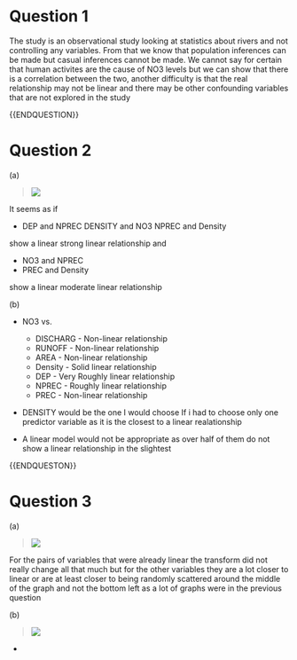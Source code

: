 # Question 1

The study is an observational study looking at statistics about rivers and not controlling any variables. From that we know that population inferences can be made but casual inferences cannot be made. We cannot say for certain that human activites are the cause of NO3 levels but we can show that there is a correlation between the two, another difficulty is that the real relationship may not be linear and there may be other confounding variables that are not explored in the study

{{ENDQUESTION}}

# Question 2

(a)

> ![](https://lh7-rt.googleusercontent.com/docsz/AD_4nXcirXUXw6Vu-2z4b-6j4DxLa1rv-9zSc6mJqe5D3Y1iBgb_054nrO0nRO7Qh8u0bP6SQaLAxX0puKK3TFk6LZtRqd9fOXpxBaWQ3n90jVK_upkuoKdKnfVCQCziIgGplUy00LwX8g?key=Y0atQW0GXv1vnQpUimEG73Gv)
> 


It seems as if 
- DEP and NPREC 
  DENSITY and NO3
  NPREC and Density

show a linear strong linear relationship and 
  - NO3 and NPREC
  - PREC and Density
  
show a linear moderate linear relationship


(b)

- NO3 vs.
	- DISCHARG - Non-linear relationship
	- RUNOFF - Non-linear relationship
	- AREA - Non-linear relationship
	- Density - Solid linear relationship
	- DEP - Very Roughly linear relationship
	- NPREC - Roughly linear relationship
	- PREC - Non-linear relationship


- DENSITY would be the one I would choose If i had to choose only one predictor variable as it is the closest to a linear realationship
- A linear model would not be appropriate as over half of them do not show a linear relationship in the slightest

{{ENDQUESTON}}

# Question 3

(a)

>![](https://lh7-rt.googleusercontent.com/docsz/AD_4nXfZi9ZF0w7qajgtzYYupopz8o73Yxcc03kCMKNLmQlKx5DtWAhlmQBjlc_KKMdIASpuFZRA8ddJhnWYLxU8Muxlt_TLorOAx30XGTEN-H03xN4nklM4P_XyetX2B5Obmva9U5bsmQ?key=Y0atQW0GXv1vnQpUimEG73Gv)


For the pairs of variables that were already linear the transform did not really change all that much but for the other variables they are a lot closer to linear or are at least closer to being randomly scattered around the middle of the graph and not the bottom left as a lot of graphs were in the previous question

(b)

 >![](https://lh7-rt.googleusercontent.com/docsz/AD_4nXeNyQQCY8xUNoSeFBvuomE3jamZAfHbLP0v9IcNLkbfzr_KSoRsfCMx5EualS8R2mU8waGBOFcdBHFkQ-kwuKHmJVsyxxcXmRYxifvWntbhSas36e7NoTex_YsPVV4E4DAIVabq5w?key=Y0atQW0GXv1vnQpUimEG73Gv)


- 